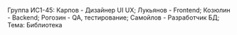 Группа ИС1-45:
 Карпов - Дизайнер UI UX; 
 Лукьянов - Frontend; 
 Козюлин - Backend; 
 Рогозин - QA, тестирование; 
 Самойлов - Разработчик БД; 
Тема: Библиотека
